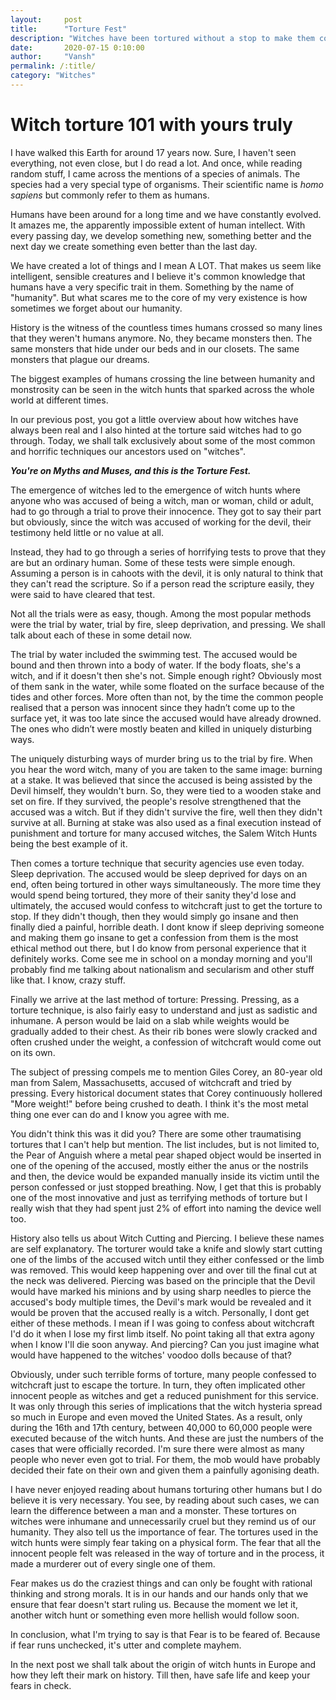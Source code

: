 ```yaml
---
layout:     post
title:      "Torture Fest"
description: "Witches have been tortured without a stop to make them confess. This article takes you on a journey through the most popularly horrific witch-tortures of all time."
date:       2020-07-15 0:10:00
author:     "Vansh"
permalink: /:title/
category: "Witches"
---
```


# Witch torture 101 with yours truly

I have walked this Earth for around 17 years now. Sure, I haven't seen everything, not even close,
but I do read a lot. And once, while reading random stuff, I came across the mentions of a
species of animals. The species had a very special type of organisms. Their scientific name is
_homo sapiens_ but commonly refer to them as humans.

Humans have been around for a long time and we have constantly evolved. It amazes me, the
apparently impossible extent of human intellect. With every passing day, we develop something
new, something better and the next day we create something even better than the last day.

We have created a lot of things and I mean A LOT. That makes us seem like intelligent, sensible
creatures and I believe it's common knowledge that humans have a very specific trait in them.
Something by the name of "humanity". But what scares me to the core of my very existence is
how sometimes we forget about our humanity.

History is the witness of the countless times humans crossed so many lines that they weren't
humans anymore. No, they became monsters then. The same monsters that hide under our beds
and in our closets. The same monsters that plague our dreams.

The biggest examples of humans crossing the line between humanity and monstrosity can be
seen in the witch hunts that sparked across the whole world at different times.

In our previous post, you got a little overview about how witches have always been real and I
also hinted at the torture said witches had to go through. Today, we shall talk exclusively about
some of the most common and horrific techniques our ancestors used on "witches".

**_You're on Myths and Muses, and this is the Torture Fest._**

The emergence of witches led to the emergence of witch hunts where anyone who was accused
of being a witch, man or woman, child or adult, had to go through a trial to prove their innocence.
They got to say their part but obviously, since the witch was accused of working for the devil,
their testimony held little or no value at all.

Instead, they had to go through a series of horrifying tests to prove that they are but an ordinary
human. Some of these tests were simple enough. Assuming a person is in cahoots with the
devil, it is only natural to think that they can't read the scripture. So if a person read the scripture
easily, they were said to have cleared that test.

Not all the trials were as easy, though. Among the most popular methods were the trial by water,
trial by fire, sleep deprivation, and pressing. We shall talk about each of these in some detail now.

The trial by water included the swimming test. The accused would be bound and then thrown
into a body of water. If the body floats, she's a witch, and if it doesn't then she's not. Simple
enough right? Obviously most of them sank in the water, while some floated on the surface
because of the tides and other forces. More often than not, by the time the common people
realised that a person was innocent since they hadn’t come up to the surface yet, it was too late
since the accused would have already drowned. The ones who didn’t were mostly beaten and
killed in uniquely disturbing ways.

The uniquely disturbing ways of murder bring us to the trial by fire. When you hear the word
witch, many of you are taken to the same image: burning at a stake. It was believed that since
the accused is being assisted by the Devil himself, they wouldn't burn. So, they were tied to
a wooden stake and set on fire. If they survived, the people's resolve strengthened that the
accused was a witch. But if they didn't survive the fire, well then they didn't survive at all. Burning
at stake was also used as a final execution instead of punishment and torture for many accused
witches, the Salem Witch Hunts being the best example of it.

Then comes a torture technique that security agencies use even today. Sleep deprivation.
The accused would be sleep deprived for days on an end, often being tortured in other ways
simultaneously. The more time they would spend being tortured, they more of their sanity they'd
lose and ultimately, the accused would confess to witchcraft just to get the torture to stop.
If they didn't though, then they would simply go insane and then finally died a painful, horrible
death. I dont know if sleep depriving someone and making them go insane to get a confession
from them is the most ethical method out there, but I do know from personal experience that
it definitely works. Come see me in school on a monday morning and you'll probably find me
talking about nationalism and secularism and other stuff like that. I know, crazy stuff.

Finally we arrive at the last method of torture: Pressing. Pressing, as a torture technique, is also
fairly easy to understand and just as sadistic and inhumane. A person would be laid on a slab
while weights would be gradually added to their chest. As their rib bones were slowly cracked
and often crushed under the weight, a confession of witchcraft would come out on its own.

The subject of pressing compels me to mention Giles Corey, an 80-year old man from Salem,
Massachusetts, accused of witchcraft and tried by pressing. Every historical document states
that Corey continuously hollered "More weight!" before being crushed to death. I think it's the
most metal thing one ever can do and I know you agree with me.

You didn't think this was it did you? There are some other traumatising tortures that I can't help
but mention. The list includes, but is not limited to, the Pear of Anguish where a metal pear
shaped object would be inserted in one of the opening of the accused, mostly either the anus or
the nostrils and then, the device would be expanded manually inside its victim until the person
confessed or just stopped breathing. Now, I get that this is probably one of the most innovative
and just as terrifying methods of torture but I really wish that they had spent just 2% of effort
into naming the device well too.

History also tells us about Witch Cutting and Piercing. I believe these names are self explanatory.
The torturer would take a knife and slowly start cutting one of the limbs of the accused witch
until they either confessed or the limb was removed. This would keep happening over and
over till the final cut at the neck was delivered. Piercing was based on the principle that the
Devil would have marked his minions and by using sharp needles to pierce the accused's body
multiple times, the Devil's mark would be revealed and it would be proven that the accused really
is a witch. Personally, I dont get either of these methods. I mean if I was going to confess about
witchcraft I'd do it when I lose my first limb itself. No point taking all that extra agony when I
know I'll die soon anyway. And piercing? Can you just imagine what would have happened to the
witches' voodoo dolls because of that?

Obviously, under such terrible forms of torture, many people confessed to witchcraft just to
escape the torture. In turn, they often implicated other innocent people as witches and get a
reduced punishment for this service. It was only through this series of implications that the
witch hysteria spread so much in Europe and even moved the United States. As a result, only
during the 16th and 17th century, between 40,000 to 60,000 people were executed because of
the witch hunts. And these are just the numbers of the cases that were officially recorded. I'm
sure there were almost as many people who never even got to trial. For them, the mob would
have probably decided their fate on their own and given them a painfully agonising death.

I have never enjoyed reading about humans torturing other humans but I do believe it is very
necessary. You see, by reading about such cases, we can learn the difference between a man and
a monster. These tortures on witches were inhumane and unnecessarily cruel but they remind
us of our humanity. They also tell us the importance of fear. The tortures used in the witch
hunts were simply fear taking on a physical form. The fear that all the innocent people felt was
released in the way of torture and in the process, it made a murderer out of every single one of
them.

Fear makes us do the craziest things and can only be fought with rational thinking and strong
morals. It is in our hands and our hands only that we ensure that fear doesn't start ruling us.
Because the moment we let it, another witch hunt or something even more hellish would follow
soon.

In conclusion, what I'm trying to say is that Fear is to be feared of. Because if fear runs
unchecked, it's utter and complete mayhem.

In the next post we shall talk about the origin of witch hunts in Europe and how they left their
mark on history. Till then, have safe life and keep your fears in check.
